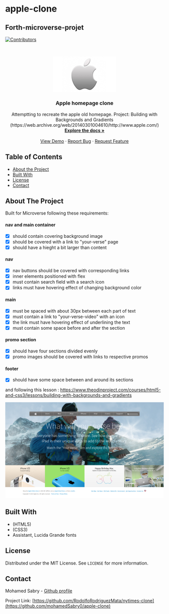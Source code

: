 # apple-clone
## Forth-microverse-projet


<!-- PROJECT SHIELDS -->
<!--
*** I'm using markdown "reference style" links for readability.
*** Reference links are enclosed in brackets [ ] instead of parentheses ( ).
*** See the bottom of this document for the declaration of the reference variables
*** for contributors-url, forks-url, etc. This is an optional, concise syntax you may use.
*** https://www.markdownguide.org/basic-syntax/#reference-style-links
-->
[![Contributors][contributors-shield]][contributors-url]




<!-- PROJECT LOGO -->
<br />
<p align="center">
  <a href="https://github.com/mohamedSabry0/apple-clone">
    <img src="imgs/readme-logo.jpg" alt="Logo" width="200">

  </a>

  <h3 align="center">Apple homepage clone</h3>

  <p align="center">
  	Attemptting to recreate the apple old homepage.
	Project: Building with Backgrounds and Gradients
    (https://web.archive.org/web/20140301004610/http://www.apple.com/)
    <br />
    <a href="https://github.com/mohamedSabry0/apple-clone"><strong>Explore the docs »</strong></a>
    <br />
    <br />
    <a href="https://raw.githack.com/mohamedSabry0/apple-clone/homepage/index.html">View Demo</a>
    ·
    <a href="https://github.com/mohamedSabry0/apple-clone/issues">Report Bug</a>
    ·
    <a href="https://github.com/mohamedSabry0/apple-clone/issues">Request Feature</a>
  </p>
</p>



<!-- TABLE OF CONTENTS -->
## Table of Contents

* [About the Project](#about-the-project)
* [Built With](#built-with)
* [License](#license)
* [Contact](#contact)



<!-- ABOUT THE PROJECT -->
## About The Project

Built for Microverse following these requirements:
#### nav and main container
- [x] should contain covering background image 
- [x] should be covered with a link to "your-verse" page
- [x] should have a hieght a bit larger than content

#### nav
- [x] nav buttons should be covered with corresponding links
- [x] inner elements positioned with flex
- [x] must contain search field with a search icon
- [x] links must have hovering effect of changing background color

#### main 
- [x] must be spaced with about 30px between each part of text
- [x] must contain a link to "your-verse-video" with an icon
- [x] the link must have hovering effect of underlining the text 
- [x] must contain some space before and after the section

#### promo section
- [x] should have four sections divided evenly
- [x] promo images should be covered with links to respective promos

#### footer
- [x] should have some space between and around its sections

and following this lesson :
https://www.theodinproject.com/courses/html5-and-css3/lessons/building-with-backgrounds-and-gradients

[![Product Name Screen Shot][product-screenshot]](imgs/screenshot.png)

## Built With
* (HTML5)
* (CSS3)
* Assistant, Lucida Grande fonts



<!-- LICENSE -->
## License

Distributed under the MIT License. See `LICENSE` for more information.



<!-- CONTACT -->
## Contact

Mohamed Sabry - [Github profile](https://github.com/mohamedSabry0)

Project Link: [https://github.com/RodolfoRodriguezMata/nytimes-clone](https://github.com/mohamedSabry0/apple-clone)







<!-- MARKDOWN LINKS & IMAGES -->
<!-- https://www.markdownguide.org/basic-syntax/#reference-style-links -->
[contributors-shield]: https://img.shields.io/github/contributors/othneildrew/Best-README-Template.svg?style=flat-square
[contributors-url]: https://github.com/othneildrew/Best-README-Template/graphs/contributors
[forks-shield]: https://img.shields.io/github/forks/othneildrew/Best-README-Template.svg?style=flat-square
[forks-url]: https://github.com/othneildrew/Best-README-Template/network/members
[stars-shield]: https://img.shields.io/github/stars/othneildrew/Best-README-Template.svg?style=flat-square
[stars-url]: https://github.com/othneildrew/Best-README-Template/stargazers
[issues-shield]: https://img.shields.io/github/issues/othneildrew/Best-README-Template.svg?style=flat-square
[issues-url]: https://github.com/othneildrew/Best-README-Template/issues
[license-shield]: https://img.shields.io/github/license/othneildrew/Best-README-Template.svg?style=flat-square
[license-url]: https://github.com/othneildrew/Best-README-Template/blob/master/LICENSE.txt
[linkedin-shield]: https://img.shields.io/badge/-LinkedIn-black.svg?style=flat-square&logo=linkedin&colorB=555
[linkedin-url]: https://linkedin.com/in/othneildrew
[product-screenshot]: imgs/screenshot.png
